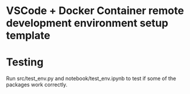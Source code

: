 # VSCode + Docker Container remote development environment setup template

# Testing
Run src/test_env.py and notebook/test_env.ipynb to test if some of the packages work correctly.